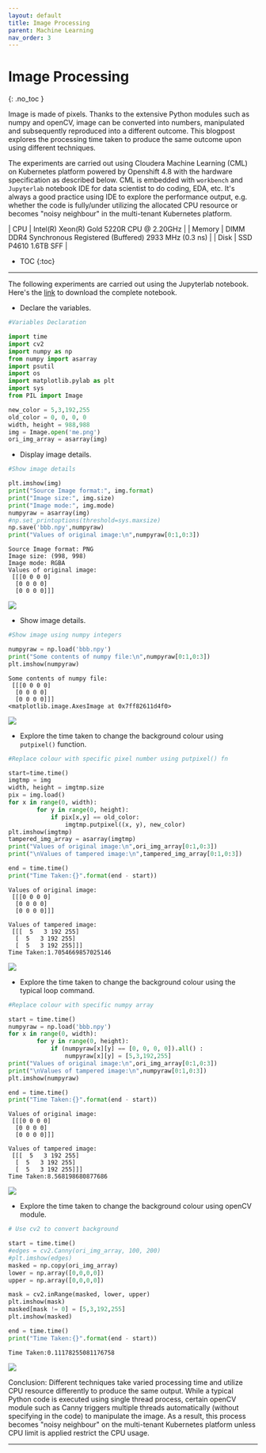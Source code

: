 ```yaml
---
layout: default
title: Image Processing
parent: Machine Learning
nav_order: 3
---
```


# Image Processing
{: .no_toc }

Image is made of pixels. Thanks to the extensive Python modules such as numpy and openCV, image can be converted into numbers, manipulated and subsequently reproduced into a different outcome. This blogpost explores the processing time taken to produce the same outcome upon using different techniques.

The experiments are carried out using Cloudera Machine Learning (CML) on Kubernetes platform powered by Openshift 4.8 with the hardware specification as described below. CML is embedded with `workbench` and `Jupyterlab` notebook IDE for data scientist to do coding, EDA, etc. It's always a good practice using IDE to explore the performance output, e.g. whether the code is fully/under utilizing the allocated CPU resource or becomes "noisy neighbour" in the multi-tenant Kubernetes platform. 

| CPU          | Intel(R) Xeon(R) Gold 5220R CPU @ 2.20GHz | 
| Memory  | DIMM DDR4 Synchronous Registered (Buffered) 2933 MHz (0.3 ns) | 
| Disk | SSD P4610 1.6TB SFF    | 


- TOC
{:toc}

---

The following experiments are carried out using the Jupyterlab notebook. Here's the [link](https://github.com/dennislee22/machineLearning/blob/master/img_processing.ipynb) to download the complete notebook.

- Declare the variables.

```python
#Variables Declaration

import time
import cv2
import numpy as np
from numpy import asarray
import psutil
import os
import matplotlib.pylab as plt
import sys
from PIL import Image

new_color = 5,3,192,255
old_color = 0, 0, 0, 0
width, height = 988,988
img = Image.open('me.png')
ori_img_array = asarray(img)
```

- Display image details.

```python
#Show image details

plt.imshow(img)
print("Source Image format:", img.format)
print("Image size:", img.size)
print("Image mode:", img.mode)
numpyraw = asarray(img)  
#np.set_printoptions(threshold=sys.maxsize)
np.save('bbb.npy',numpyraw)
print("Values of original image:\n",numpyraw[0:1,0:3])  
```

    Source Image format: PNG
    Image size: (998, 998)
    Image mode: RGBA
    Values of original image:
     [[[0 0 0 0]
      [0 0 0 0]
      [0 0 0 0]]]
    
![](../../assets/images/cml/output_1_1.png)
    

- Show image details.

```python
#Show image using numpy integers

numpyraw = np.load('bbb.npy')
print("Some contents of numpy file:\n",numpyraw[0:1,0:3])
plt.imshow(numpyraw)
```
    Some contents of numpy file:
     [[[0 0 0 0]
      [0 0 0 0]
      [0 0 0 0]]]
    <matplotlib.image.AxesImage at 0x7ff82611d4f0>
    
![](../../assets/images/cml/output_2_2.png)
    

- Explore the time taken to change the background colour using `putpixel()` function.

```python
#Replace colour with specific pixel number using putpixel() fn

start=time.time()
imgtmp = img
width, height = imgtmp.size
pix = img.load()
for x in range(0, width):
        for y in range(0, height):
            if pix[x,y] == old_color:
                imgtmp.putpixel((x, y), new_color)
plt.imshow(imgtmp)
tampered_img_array = asarray(imgtmp)
print("Values of original image:\n",ori_img_array[0:1,0:3])    
print("\nValues of tampered image:\n",tampered_img_array[0:1,0:3])

end = time.time()
print("Time Taken:{}".format(end - start))
```

    Values of original image:
     [[[0 0 0 0]
      [0 0 0 0]
      [0 0 0 0]]]
    
    Values of tampered image:
     [[[  5   3 192 255]
      [  5   3 192 255]
      [  5   3 192 255]]]
    Time Taken:1.7054669857025146
    
![](../../assets/images/cml/output_3_1.png)
    

- Explore the time taken to change the background colour using the typical loop command.

```python
#Replace colour with specific numpy array

start = time.time()
numpyraw = np.load('bbb.npy')
for x in range(0, width):
        for y in range(0, height):
            if (numpyraw[x][y] == [0, 0, 0, 0]).all() :
                numpyraw[x][y] = [5,3,192,255]
print("Values of original image:\n",ori_img_array[0:1,0:3])    
print("\nValues of tampered image:\n",numpyraw[0:1,0:3])
plt.imshow(numpyraw)

end = time.time()
print("Time Taken:{}".format(end - start))
```

    Values of original image:
     [[[0 0 0 0]
      [0 0 0 0]
      [0 0 0 0]]]
    
    Values of tampered image:
     [[[  5   3 192 255]
      [  5   3 192 255]
      [  5   3 192 255]]]
    Time Taken:8.568198680877686
    
![](../../assets/images/cml/output_4_1.png)
    

- Explore the time taken to change the background colour using openCV module.

```python
# Use cv2 to convert background

start = time.time()
#edges = cv2.Canny(ori_img_array, 100, 200)
#plt.imshow(edges)
masked = np.copy(ori_img_array)
lower = np.array([0,0,0,0])  
upper = np.array([0,0,0,0])

mask = cv2.inRange(masked, lower, upper)
plt.imshow(mask)
masked[mask != 0] = [5,3,192,255]
plt.imshow(masked)

end = time.time()
print("Time Taken:{}".format(end - start))
```
    Time Taken:0.11178255081176758

![](../../assets/images/cml/output_5_1.png)
    

Conclusion: 
Different techniques take varied processing time and utilize CPU resource differently to produce the same output. While a typical Python code is executed using single thread process, certain openCV module such as Canny triggers multiple threads automatically (without specifying in the code) to manipulate the image. As a result, this process becomes "noisy neighbour" on the multi-tenant Kubernetes platform unless CPU limit is applied restrict the CPU usage.

---

